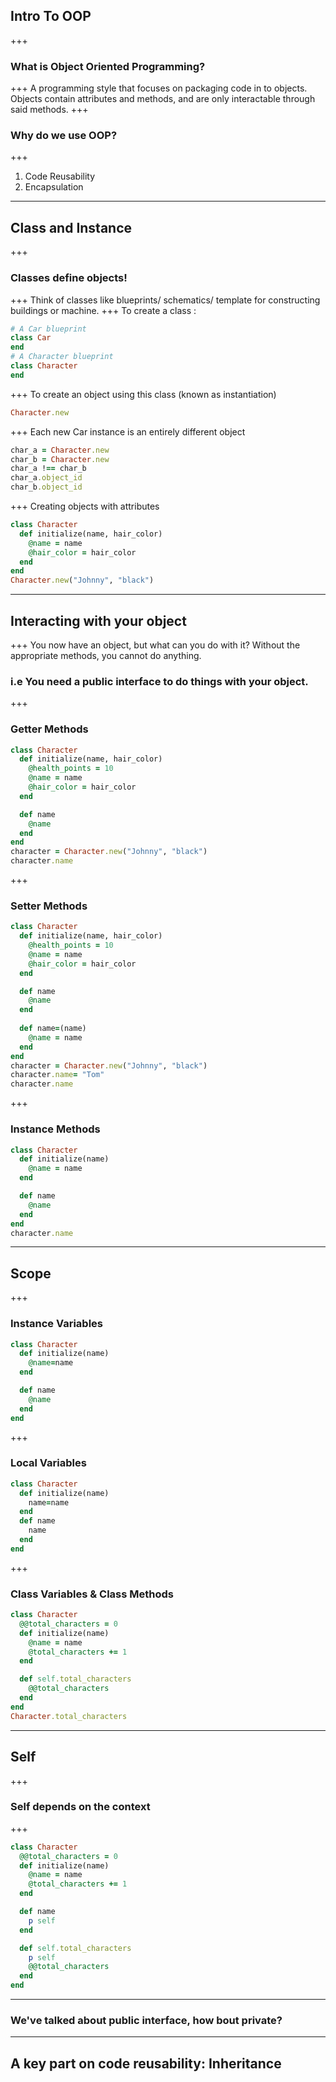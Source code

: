 ## Intro To OOP
+++
### What is Object Oriented Programming?
+++
A programming style that focuses on packaging code in to objects. Objects contain attributes and methods, and are only interactable through said methods.
+++
### Why do we use OOP?
+++
1. Code Reusability
2. Encapsulation
---
## Class and Instance
+++
### Classes define objects!
+++
Think of classes like blueprints/ schematics/ template for constructing buildings or machine.
+++
To create a class :
```ruby
# A Car blueprint
class Car
end
# A Character blueprint
class Character
end

```
+++
To create an object using this class (known as instantiation)
```ruby
Character.new
```
+++
Each new Car instance is an entirely different object
```ruby
char_a = Character.new
char_b = Character.new
char_a !== char_b
char_a.object_id
char_b.object_id
```
+++
Creating objects with attributes
```ruby
class Character
  def initialize(name, hair_color)
    @name = name
    @hair_color = hair_color
  end
end
Character.new("Johnny", "black")
```
---
## Interacting with your object
+++
You now have an object, but what can you do with it? Without the appropriate methods, you cannot do anything.
### i.e You need a public interface to do things with your object.
+++
### Getter Methods
```ruby
class Character
  def initialize(name, hair_color)
    @health_points = 10
    @name = name
    @hair_color = hair_color
  end

  def name
    @name
  end
end
character = Character.new("Johnny", "black")
character.name
```
+++
### Setter Methods
```ruby
class Character
  def initialize(name, hair_color)
    @health_points = 10
    @name = name
    @hair_color = hair_color
  end

  def name
    @name
  end
  
  def name=(name)
    @name = name
  end
end
character = Character.new("Johnny", "black")
character.name= "Tom"
character.name
```
+++
### Instance Methods 
```ruby
class Character
  def initialize(name)
    @name = name
  end

  def name
    @name
  end
end
character.name
```
---
## Scope
+++
### Instance Variables
```ruby
class Character
  def initialize(name)
    @name=name
  end

  def name
    @name
  end
end
```
+++
### Local Variables
```ruby
class Character
  def initialize(name)
    name=name
  end
  def name
    name
  end
end
```
+++
### Class Variables & Class Methods
```ruby
class Character
  @@total_characters = 0
  def initialize(name)
    @name = name
    @total_characters += 1
  end

  def self.total_characters
    @@total_characters
  end
end
Character.total_characters
```
---
## Self
+++
### Self depends on the context
+++

```ruby
class Character
  @@total_characters = 0
  def initialize(name)
    @name = name
    @total_characters += 1
  end

  def name
    p self
  end

  def self.total_characters
    p self
    @@total_characters
  end
end
```
---
### We've talked about public interface, how bout private?
---
## A key part on code reusability: Inheritance
